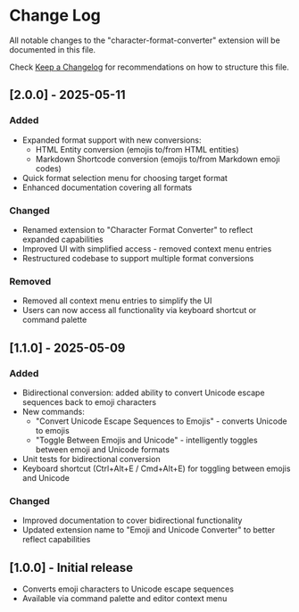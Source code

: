 # Change Log

All notable changes to the "character-format-converter" extension will be documented in this file.

Check [Keep a Changelog](http://keepachangelog.com/) for recommendations on how to structure this file.

## [2.0.0] - 2025-05-11

### Added

- Expanded format support with new conversions:
  - HTML Entity conversion (emojis to/from HTML entities)
  - Markdown Shortcode conversion (emojis to/from Markdown emoji codes)
- Quick format selection menu for choosing target format
- Enhanced documentation covering all formats

### Changed

- Renamed extension to "Character Format Converter" to reflect expanded capabilities
- Improved UI with simplified access - removed context menu entries
- Restructured codebase to support multiple format conversions

### Removed

- Removed all context menu entries to simplify the UI
- Users can now access all functionality via keyboard shortcut or command palette

## [1.1.0] - 2025-05-09

### Added

- Bidirectional conversion: added ability to convert Unicode escape sequences back to emoji characters
- New commands:
  - "Convert Unicode Escape Sequences to Emojis" - converts Unicode to emojis
  - "Toggle Between Emojis and Unicode" - intelligently toggles between emoji and Unicode formats
- Unit tests for bidirectional conversion
- Keyboard shortcut (Ctrl+Alt+E / Cmd+Alt+E) for toggling between emojis and Unicode

### Changed

- Improved documentation to cover bidirectional functionality
- Updated extension name to "Emoji and Unicode Converter" to better reflect capabilities

## [1.0.0] - Initial release

- Converts emoji characters to Unicode escape sequences
- Available via command palette and editor context menu
